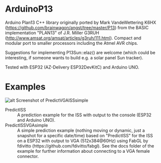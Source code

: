 # ArduinoP13
Arduino Plan13 C++ library originally ported by Mark VandeWettering K6HX (https://github.com/brainwagon/angst/tree/master/P13) from the BASIC implementation "PLAN13" of J.R. Miller G3RUH (http://www.amsat.org/amsat/articles/g3ruh/111.html). Compact and modular port to smaller processors including the Atmel AVR chips.

Suggestions for implementing P13Sun::elaz() are welcome (which could be interesting, if someone wants to build e.g. a solar panel Sun tracker).

Tested with ESP32 (AZ-Delivery ESP32DevKitC) and Arduino UNO.

# Examples

![alt Screenshot of PredictVGAISSsimple](https://github.com/dl9sec/ArduinoP13/raw/master/examples/PredictISSVGAsimple/docs/PredictISSVGAsimple_small.png)

<dl>
  <dt>PredictISS</dt>
  <dd>A prediction example for the ISS with output to the console (ESP32 and Arduino UNO).</dd>
  <dt>PredictISSVGAsimple</dt>
  <dd>A simple prediction example (nothing moving or dynamic, just a snapshot for a specific date/time) based on "PredictISS" for the ISS on a ESP32 with output to VGA (512x384@60Hz) using FabGL by fdivitto (https://github.com/fdivitto/fabgl). See the docs folder of the example for further information about connecting to a VGA female connector.</dd>
